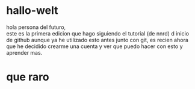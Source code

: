 # hallo-welt

hola persona del futuro, <br>
este es la primera edicion que hago siguiendo el tutorial (de nnrd) d inicio de github
aunque ya he utilizado esto antes junto con git, es recien ahora que he decidido crearme una cuenta y ver que puedo hacer con esto y aprender mas.

<h1>que raro</h1>
